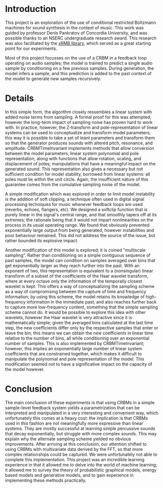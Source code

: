 # Introduction

This project is an exploration of the use of conditional restricted Boltzmann machines for sound synthesis in the context of music. This work was guided by professor Denis Pankratov of Concordia University, and was possible thanks to an NSERC undergraduate research award. This research was also facilitated by the [xRMB library](https://github.com/omimo/xRBM), which served as a great starting point for our experiments.

Most of this project focusses on the use of a CRBM in a feedback loop operating on audio samples; the model is trained to predict a single audio sample by conditioning on a few previous samples. During generation, the model infers a sample, and this prediction is added to the past context of the model to generate new samples recursively.

# Details

In this simple form, the algorithm closely ressembles a linear system with added noise terms from sampling. A formal proof for this was attempted, however the long-term impact of sampling noise has proven hard to work with. In practice, however, the Z-transform and pole-representation of linear systems can be used to conceptualize and transform model parameters; this way it is possible to take a set of leant parameters and transform them so that the generator produces sounds with altered pitch, resonance, and amplitude. CRBMTimeInvariant implements methods that allow conversion between the model parameters, linear system polynomial and pole representation, along with functions that allow rotation, scaling, and displacement of poles; manipulations that have a meaningful impact on the generated sound. This representation also gives a necessary but not sufficient condition for model stability, borrowed from linear systems: all poles must lie within the unit circle. Again, the insufficient nature of this guarantee comes from the cumulative sampling noise of the model.

A simple modification which was explored in order to limit model instability is the addition of soft clipping, a technique often used in digital signal processing techniques for music whenever feedback loops are used (reverbs, echoes, flangers, etc). We designed a softclip function that is purely linear in the signal's central range, and that smoothly tapers off at its extremes; the rationale being that it would not impart nonlinearities on the process in its usual operating range. We found that obviously prevented exponentially large output from being generated, however instabilities and poor behaviour remained. This did not address the source of the issue, but rather bounded its explosive impact. 

Another modification of this model is explored; it is coined "multiscale sampling". Rather than conditioning on a simple contiguous sequence of past samples, the model can condition on samples averaged over bins that get exponentially larger as they reach further into the past. With an exponent of two, this representation is equivalent to a (nonsingular) linear transform of a subset of the coefficients of the Haar wavelet transform, where at every octave only the information of the temporally closest wavelet is kept. This offers a way of conceptualizing the sampling scheme as a way of compromising between the capture of time and frequency information; by using this scheme, the model retains its knowledge of high-frequency information in the immediate past, and also reaches further back to capture more low-frequency content, something that the simple sampling scheme cannot do. It would be possible to explore this idea with other wavelets, however the Haar wavelet is very attractive since it is mathematically simple; given the averaged bins calculated at the last time step, the new coefficients differ only by the respective samples that enter or leave the bin; this means we can obtain the new coefficients in linear time relative to the number of bins, all while conditioning over an exponential number of samples. This is also implemented by CRBMTimeInvariant; however, this implies an exponentially large number of linear system coefficients that are constrained together, which makes it difficult to manipulate the polynomial and pole representation of the model. This modification seemed not to have a significative impact on the capacity of the model however.

# Conclusion

The main conclusion of these experiments is that using CRBMs in a simple sample-level feedback system yields a parametrization that can be interpreted and manipulated in a very interesting and convenient way, which unfortunately this comes at a heavy cost: the implication is that CRBMs used in this fashion are not meaningfully more expressive than linear systems. They are mostly successful at learning simple percussive sounds that decay exponentially, but struggle with more complex sounds. This may explain why the alternate sampling scheme yielded no obvious improvements. After arriving at this conclusion, our attention shifted to using CRBMs with multivariate data derived by the FFT, so that more complex relationships could be captured. We were unfortunately not able to complete this implementation. This project was an incredible learning experience in that it allowed me to delve into the world of machine learning; it allowed me to survey the theory of probabilistic graphical models, energy based models and generative models, and to gain experience in implementing these methods practically.

